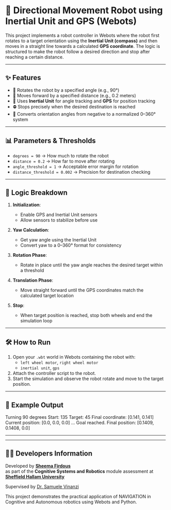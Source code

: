 # 🧭 Directional Movement Robot using Inertial Unit and GPS (Webots)

This project implements a robot controller in Webots where the robot first rotates to a target orientation using the **Inertial Unit (compass)** and then moves in a straight line towards a calculated **GPS coordinate**. The logic is structured to make the robot follow a desired direction and stop after reaching a certain distance.

---

## ✨ Features

- 🎯 Rotates the robot by a specified angle (e.g., 90°)
- 🚶 Moves forward by a specified distance (e.g., 0.2 meters)
- 📍 Uses **Inertial Unit** for angle tracking and **GPS** for position tracking
- ⛔ Stops precisely when the desired destination is reached
- 🔄 Converts orientation angles from negative to a normalized 0–360° system

---

## 📊 Parameters & Thresholds

- `degrees = 90` → How much to rotate the robot
- `distance = 0.2` → How far to move after rotating
- `angle_threshold = 1` → Acceptable error margin for rotation
- `distance_threshold = 0.002` → Precision for destination checking

---

## 🧠 Logic Breakdown

1. **Initialization**:
   - Enable GPS and Inertial Unit sensors
   - Allow sensors to stabilize before use

2. **Yaw Calculation**:
   - Get yaw angle using the Inertial Unit
   - Convert yaw to a 0–360° format for consistency

3. **Rotation Phase**:
   - Rotate in place until the yaw angle reaches the desired target within a threshold

4. **Translation Phase**:
   - Move straight forward until the GPS coordinates match the calculated target location

5. **Stop**:
   - When target position is reached, stop both wheels and end the simulation loop

---

## 🛠️ How to Run

1. Open your `.wbt` world in Webots containing the robot with:
   - `left wheel motor`, `right wheel motor`
   - `inertial unit`, `gps`
2. Attach the controller script to the robot.
3. Start the simulation and observe the robot rotate and move to the target position.

---

## 🧪 Example Output

Turning 90 degrees Start: 135 Target: 45 Final coordinate: [0.141, 0.141] Current position: [0.0, 0.0, 0.0] ... Goal reached. Final position: [0.1409, 0.1408, 0.0]

---

---

## 👩‍💻 Developers Information

Developed by **[Sheema Firdous](https://www.linkedin.com/in/sheema-firdous-67b9b8181/)**  
as part of the **Cognitive Systems and Robotics** module assessment  at **[Sheffield Hallam University](https://www.shu.ac.uk/)**

Supervised by [Dr. Samuele Vinanzi](https://www.linkedin.com/in/samuelevinanzi/)

This project demonstrates the practical application of NAVIGATION in Cognitive and Autonomous robotics using Webots and Python.
